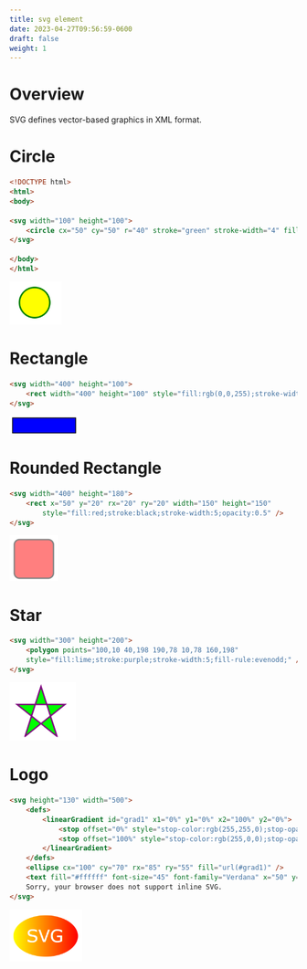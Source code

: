```yaml
---
title: svg element
date: 2023-04-27T09:56:59-0600
draft: false
weight: 1
---
```

# Overview
SVG defines vector-based graphics in XML format.

# Circle
```html
<!DOCTYPE html>
<html>
<body>

<svg width="100" height="100">
    <circle cx="50" cy="50" r="40" stroke="green" stroke-width="4" fill="yellow" />
</svg>

</body>
</html>
```
<img alt="" src="xHTML_Graphics---svg--Element-image1.png" style="width:0.95in;height:0.79167in" />  

# Rectangle
```html
<svg width="400" height="100">
    <rect width="400" height="100" style="fill:rgb(0,0,255);stroke-width:10;stroke:rgb(0,0,0)" />
</svg>
```
<img alt="" src="xHTML_Graphics---svg--Element-image2.png" style="width:1.275in;height:0.34167in" />  

# Rounded Rectangle
```html
<svg width="400" height="180">
    <rect x="50" y="20" rx="20" ry="20" width="150" height="150"
        style="fill:red;stroke:black;stroke-width:5;opacity:0.5" />
</svg>
```
<img alt="" src="xHTML_Graphics---svg--Element-image3.png" style="width:0.88333in;height:0.84167in" />  

# Star
```html
<svg width="300" height="200">
    <polygon points="100,10 40,198 190,78 10,78 160,198"
    style="fill:lime;stroke:purple;stroke-width:5;fill-rule:evenodd;" />
</svg>
```
<img alt="" src="xHTML_Graphics---svg--Element-image4.png" style="width:1.20833in;height:1.075in" />

# Logo
```html
<svg height="130" width="500">
    <defs>
        <linearGradient id="grad1" x1="0%" y1="0%" x2="100%" y2="0%">
            <stop offset="0%" style="stop-color:rgb(255,255,0);stop-opacity:1" />
            <stop offset="100%" style="stop-color:rgb(255,0,0);stop-opacity:1" />
        </linearGradient>
    </defs>
    <ellipse cx="100" cy="70" rx="85" ry="55" fill="url(#grad1)" />
    <text fill="#ffffff" font-size="45" font-family="Verdana" x="50" y="86">SVG</text>
    Sorry, your browser does not support inline SVG.
</svg>
```
<img alt="" src="xHTML_Graphics---svg--Element-image5.png" style="width:1.325in;height:0.95in" />
